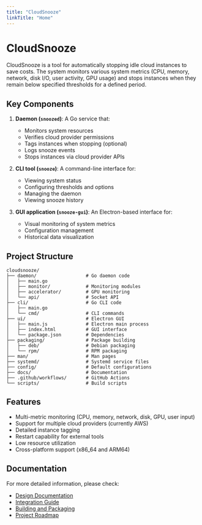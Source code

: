 ```yaml
---
title: "CloudSnooze"
linkTitle: "Home"
---
```


# CloudSnooze

CloudSnooze is a tool for automatically stopping idle cloud instances to save costs. The system monitors various system metrics (CPU, memory, network, disk I/O, user activity, GPU usage) and stops instances when they remain below specified thresholds for a defined period.

## Key Components

1. **Daemon (`snoozed`)**: A Go service that:
   - Monitors system resources
   - Verifies cloud provider permissions
   - Tags instances when stopping (optional)
   - Logs snooze events
   - Stops instances via cloud provider APIs

2. **CLI tool (`snooze`)**: A command-line interface for:
   - Viewing system status
   - Configuring thresholds and options
   - Managing the daemon
   - Viewing snooze history

3. **GUI application (`snooze-gui`)**: An Electron-based interface for:
   - Visual monitoring of system metrics
   - Configuration management
   - Historical data visualization

## Project Structure

```
cloudsnooze/
├── daemon/                  # Go daemon code
│   ├── main.go
│   ├── monitor/             # Monitoring modules
│   ├── accelerator/         # GPU monitoring
│   └── api/                 # Socket API
├── cli/                     # Go CLI code
│   ├── main.go
│   └── cmd/                 # CLI commands
├── ui/                      # Electron GUI
│   ├── main.js              # Electron main process
│   ├── index.html           # GUI interface
│   └── package.json         # Dependencies
├── packaging/               # Package building
│   ├── deb/                 # Debian packaging
│   └── rpm/                 # RPM packaging
├── man/                     # Man pages
├── systemd/                 # Systemd service files
├── config/                  # Default configurations
├── docs/                    # Documentation
├── .github/workflows/       # GitHub Actions
└── scripts/                 # Build scripts
```

## Features

- Multi-metric monitoring (CPU, memory, network, disk, GPU, user input)
- Support for multiple cloud providers (currently AWS)
- Detailed instance tagging
- Restart capability for external tools
- Low resource utilization
- Cross-platform support (x86_64 and ARM64)

## Documentation

For more detailed information, please check:

- [Design Documentation](/docs/design/)
- [Integration Guide](/docs/integration/)
- [Building and Packaging](/docs/building/)
- [Project Roadmap](/docs/roadmap)
